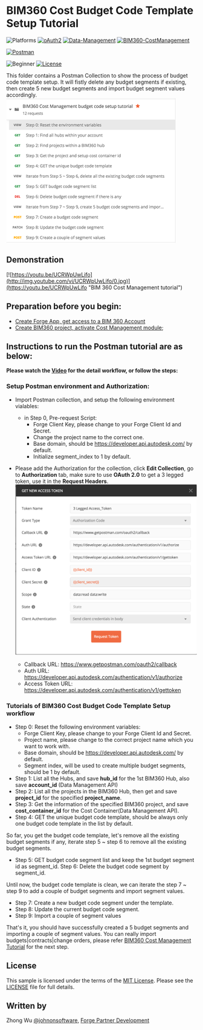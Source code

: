 # BIM360 Cost Budget Code Template Setup Tutorial

![Platforms](https://img.shields.io/badge/Web-Windows|MacOS-lightgray.svg)
[![oAuth2](https://img.shields.io/badge/Authentication-v1-green.svg)](http://developer.autodesk.com/)
[![Data-Management](https://img.shields.io/badge/Data%20Management-v2-green.svg)](http://developer.autodesk.com/)
[![BIM360-CostManagement](https://img.shields.io/badge/BIM360%20Cost%20Management-beta-green.svg)](http://developer.autodesk.com/)

[![Postman](https://img.shields.io/badge/Postman-v7-orange.svg)](https://www.getpostman.com/)

![Beginner](https://img.shields.io/badge/Level-Beginner-green.svg)
[![License](https://img.shields.io/:license-MIT-blue.svg)](http://opensource.org/licenses/MIT)

This folder contains a Postman Collection to show the process of budget code template setup. It will fistly delete any budget segments if existing, then create 5 new budget segments and import budget segment values accordingly.
![Collection](Img/collection.png)

## Demonstration
[![https://youtu.be/UCRWpUwLifo](http://img.youtube.com/vi/UCRWpUwLifo/0.jpg)](https://youtu.be/UCRWpUwLifo "BIM 360 Cost Management tutorial")

## Preparation before you begin:
- [Create Forge App, get access to a BIM 360 Account](https://forge.autodesk.com/en/docs/bim360/v1/tutorials/getting-started/get-access-to-account/)
- [Create BIM360 project, activate Cost Management module](https://help.autodesk.com/view/BIM360D/ENU/?guid=BIM360D_Cost_Management_getting_started_with_cost_management_html);

## Instructions to run the Postman tutorial are as below:

**Please watch the [Video](https://youtu.be/UCRWpUwLifo) for the detail workflow, or follow the steps:**

### Setup Postman environment and Authorization:
- Import Postman collection, and setup the following environment vialables:
    - in Step 0, Pre-request Script: 
        - Forge Client Key, please change to your Forge Client Id and Secret.
        - Change the project name to the correct one.
        - Base domain, should be https://developer.api.autodesk.com/ by default.
        - Initialize segment_index to 1 by default.

- Please add the Authorization for the collection, click **Edit Collection**, go to **Authorization** tab, make sure to use **OAuth 2.0** to get a 3 legged token, use it in the **Request Headers**.
![3leggedToken](Img/3leggedToken.png)
    - Callback URL: https://www.getpostman.com/oauth2/callback
    - Auth URL: https://developer.api.autodesk.com/authentication/v1/authorize 
    - Access Token URL: https://developer.api.autodesk.com/authentication/v1/gettoken

### Tutorials of BIM360 Cost Budget Code Template Setup workflow
- Step 0: Reset the following environment variables:
    - Forge Client Key, please change to your Forge Client Id and Secret.
    - Project name, please change to the correct project name which you want to work with.
    - Base domain, should be https://developer.api.autodesk.com/ by default.
    - Segment index, will be used to create multiple budget segments, should be 1 by default.
- Step 1: List all the Hubs, and save **hub_id** for the 1st BIM360 Hub, also save **account_id** (Data Management API)
- Step 2: List all the projects in the BIM360 Hub, then get and save **project_id** for the specified **project_name**.
- Step 3: Get the information of the specified BIM360 project, and save **cost_container_id** for the Cost Container(Data Management API).
- Step 4: GET the unique budget code template, should be always only one budget code template in the list by default.

So far, you get the budget code template, let's remove all the existing budget segments if any, iterate step 5 ~ step 6 to remove all the existing budget segments.
- Step 5: GET budget code segment list and keep the 1st budget segment id as segment_id.
Step 6: Delete the budget code segment by segment_id.

Until now, the budget code template is clean, we can iterate the step 7 ~ step 9 to add a couple of budget segments and import segment values.
- Step 7: Create a new budget code segment under the template.
- Step 8: Update the current budget code segment.
- Step 9: Import a couple of segment values

That's it, you should have successfully created a 5 budget segments and importing a couple of segment values. You can really import budgets|contracts|change orders, please refer [BIM360 Cost Management Tutorial](../CostTutorial) for the next step.


## License
This sample is licensed under the terms of the [MIT License](http://opensource.org/licenses/MIT). Please see the [LICENSE](LICENSE) file for full details.

## Written by
Zhong Wu [@johnonsoftware](https://twitter.com/johnonsoftware), [Forge Partner Development](http://forge.autodesk.com)
